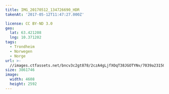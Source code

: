 ```yaml
---
title: IMG_20170512_134726690_HDR
takenAt: '2017-05-12T11:47:27.000Z'

license: CC BY-ND 3.0
geo:
  lat: 63.421208
  lng: 10.371202
tags:
  - Trondheim
  - Norwegen
  - Norge
url: >-
  //images.ctfassets.net/bncv3c2gt878/2czA4gLjfXOqT38JGOTYNv/7039a23150eda7008fe56802a0887135/img_20170512_134726690_hdr_34265140660_o
size: 3861746
image:
  width: 4608
  height: 2592
---
```

